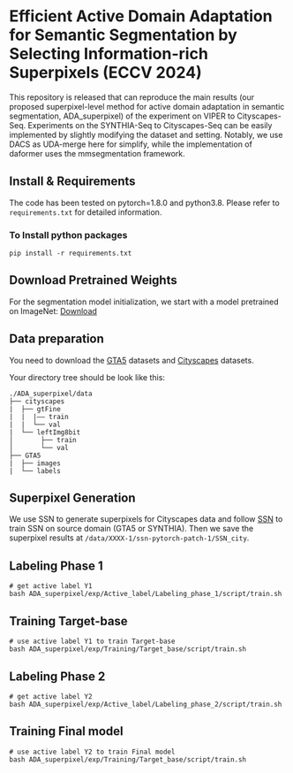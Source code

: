 # Efficient Active Domain Adaptation for Semantic Segmentation by Selecting Information-rich Superpixels (ECCV 2024)
This repository is released that can reproduce the main results (our proposed superpixel-level method for active domain adaptation in semantic segmentation, ADA_superpixel) of the experiment on VIPER to Cityscapes-Seq.  Experiments on the SYNTHIA-Seq to Cityscapes-Seq can be easily implemented by slightly modifying the dataset and setting. Notably, we use DACS as UDA-merge here for simplify, while the implementation of daformer uses the mmsegmentation framework.

## Install & Requirements

The code has been tested on pytorch=1.8.0 and python3.8. Please refer to ``requirements.txt`` for detailed information.

### To Install python packages
```
pip install -r requirements.txt
```

## Download Pretrained Weights
For the segmentation model initialization, we start with a model pretrained on ImageNet: [Download](http://vllab.ucmerced.edu/ytsai/CVPR18/DeepLab_resnet_pretrained_init-f81d91e8.pth)


## Data preparation
You need to download the [GTA5](https://download.visinf.tu-darmstadt.de/data/from_games/) datasets and [Cityscapes](https://www.cityscapes-dataset.com/) datasets.

Your directory tree should be look like this:
```
./ADA_superpixel/data
├── cityscapes
|  ├── gtFine
|  |  |—— train
|  |  └── val
|  └── leftImg8bit
│       ├── train
│       └── val
├── GTA5
|  ├── images
|  └── labels 
```

## Superpixel Generation
We use SSN to generate superpixels for Cityscapes data and follow [SSN](https://github.com/perrying/ssn-pytorch) to train SSN on source domain (GTA5 or SYNTHIA). Then we save the superpixel results at ``/data/XXXX-1/ssn-pytorch-patch-1/SSN_city``.

## Labeling Phase 1 

```
# get active label Y1
bash ADA_superpixel/exp/Active_label/Labeling_phase_1/script/train.sh
```

## Training Target-base

```
# use active label Y1 to train Target-base
bash ADA_superpixel/exp/Training/Target_base/script/train.sh
```

## Labeling Phase 2

```
# get active label Y2
bash ADA_superpixel/exp/Active_label/Labeling_phase_2/script/train.sh
```

## Training Final model

```
# use active label Y2 to train Final model
bash ADA_superpixel/exp/Training/Target_base/script/train.sh
```











